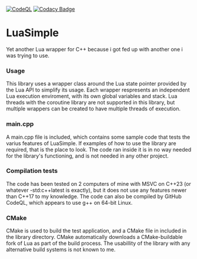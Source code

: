 [![CodeQL](https://github.com/thatrandomguy43/LuaSimple/actions/workflows/codeql.yml/badge.svg)](https://github.com/thatrandomguy43/LuaSimple/actions/workflows/codeql.yml) [![Codacy Badge](https://app.codacy.com/project/badge/Grade/45096f165bef42d6b6034c485f8ea561)](https://app.codacy.com/gh/thatrandomguy43/LuaSimple/dashboard?utm_source=gh&utm_medium=referral&utm_content=&utm_campaign=Badge_grade)
# LuaSimple
Yet another Lua wrapper for C++ because i got fed up with another one i was trying to use.

### Usage
This library uses a wrapper class around the Lua state pointer provided by the Lua API to simplify its usage. Each wrapper respresents an independent Lua execution enviroment, with its own global variables and stack. Lua threads with the coroutine library are not supported in this library, but multiple wrappers can be created to have multiple threads of execution.

### main.cpp
A main.cpp file is included, which contains some sample code that tests the varius features of LuaSimple. If examples of how to use the library are required, that is the place to look. The code ran inside it is in no way needed for the library's functioning, and is not needed in any other project.

### Compilation tests
The code has been tested on 2 computers of mine with MSVC on C++23 (or whatever -std:c++latest is exactly), but it does not use any features newer than C++17 to my knowledge. The code can also be compiled by GitHub CodeQL, which appears to use g++ on 64-bit Linux. 

### CMake
CMake is used to build the test application, and a CMake file in included in the library directory. CMake automatically downloads a CMake-buildable fork of Lua as part of the build process. The usabillity of the library with any alternative build systems is not known to me.
